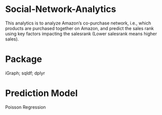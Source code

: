 # Social-Network-Analytics
This analytics is to analyze Amazon’s co-purchase network, i.e., which products are purchased together on Amazon, and predict the sales rank using key factors impacting the salesrank (Lower salesrank means higher sales).

# Package
iGraph;
sqldf;
dplyr

# Prediction Model
Poisson Regression
